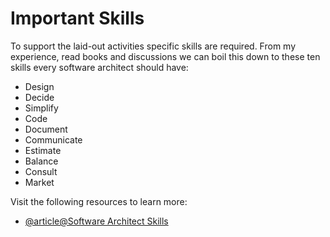 # Important Skills

To support the laid-out activities specific skills are required. From my experience, read books and discussions we can boil this down to these ten skills every software architect should have:

- Design
- Decide
- Simplify
- Code
- Document
- Communicate
- Estimate
- Balance
- Consult
- Market

Visit the following resources to learn more:

- [@article@Software Architect Skills](https://www.geeksforgeeks.org/software-architects-skills/)
